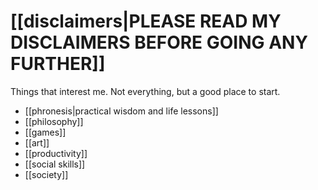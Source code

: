 # [[disclaimers|PLEASE READ MY DISCLAIMERS BEFORE GOING ANY FURTHER]]

Things that interest me. Not everything, but a good place to start.

 - [[phronesis|practical wisdom and life lessons]]
 - [[philosophy]]
 - [[games]]
 - [[art]]
 - [[productivity]]
 - [[social skills]]
 - [[society]]
